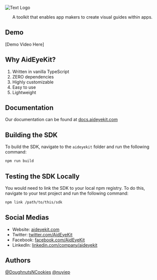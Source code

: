 ![Text Logo](https://github.com/DoughnutsNCookies/AidEyeKit-SDK/assets/53002130/65ab4119-21a6-4372-ad7c-d6e05428bf14)

<p align="center">A toolkit that enables app makers to create visual guides within apps.</h1>

## Demo

[Demo Video Here]

## Why AidEyeKit?

1. Written in vanilla TypeScript
2. ZERO dependencies
3. Highly customizable
4. Easy to use
5. Lightweight

## Documentation

Our documentation can be found at [docs.aideyekit.com](https://docs.aideyekit.com)

## Building the SDK

To build the SDK, navigate to the `aideyekit` folder and run the following command:

```sh
npm run build
```

## Testing the SDK Locally

You would need to link the SDK to your local npm registry. To do this, navigate to your test project and run the following command:

```sh
npm link /path/to/this/sdk
```

## Social Medias

- Website: [aideyekit.com](https://aideyekit.com)
- Twitter: [twitter.com/AidEyeKit](https://twitter.com/AidEyeKit)
- Facebook: [facebook.com/AidEyeKit](https://www.facebook.com/AidEyeKit)
- LinkedIn: [linkedin.com/company/aideyekit](https://www.linkedin.com/company/aideyekit)

## Authors

[@DoughnutsNCookies](https://www.github.com/DoughnutsNCookies)
[@nuyiep](https://www.github.com/nuyiep)
